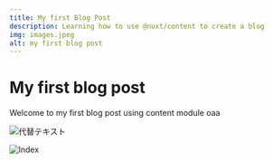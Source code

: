 ```yaml
---
title: My first Blog Post
description: Learning how to use @nuxt/content to create a blog
img: images.jpeg
alt: my first blog post
---
```

# My first blog post

Welcome to my first blog post using content module
oaa

![代替テキスト](my-first-blog-post/images.jpeg)

<img src="/blog/my-first-blog-post/images.jpeg" alt="Index"></img>
